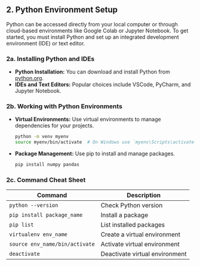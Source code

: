 ## 2. Python Environment Setup

Python can be accessed directly from your local computer or through cloud-based environments like Google Colab or Jupyter Notebook. To get started, you must install Python and set up an integrated development environment (IDE) or text editor.

### 2a. Installing Python and IDEs

- **Python Installation:** You can download and install Python from [python.org](https://www.python.org/downloads/).
- **IDEs and Text Editors:** Popular choices include VSCode, PyCharm, and Jupyter Notebook. 

### 2b. Working with Python Environments

- **Virtual Environments:** Use virtual environments to manage dependencies for your projects.
    ```bash
    python -m venv myenv
    source myenv/bin/activate  # On Windows use `myenv\Scripts\activate`
    ```
- **Package Management:** Use pip to install and manage packages.
    ```bash
    pip install numpy pandas
    ```

### 2c. Command Cheat Sheet

| Command                          | Description                                           |
|----------------------------------|-------------------------------------------------------|
| `python --version`               | Check Python version                                  |
| `pip install package_name`       | Install a package                                     |
| `pip list`                       | List installed packages                               |
| `virtualenv env_name`            | Create a virtual environment                          |
| `source env_name/bin/activate`   | Activate virtual environment                          |
| `deactivate`                     | Deactivate virtual environment                        |


